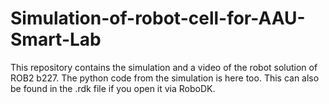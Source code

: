 # Simulation-of-robot-cell-for-AAU-Smart-Lab
This repository contains the simulation and a video of the robot solution of ROB2 b227. The python code from the simulation is here too. This can also be found in the .rdk file if you open it via RoboDK. 
